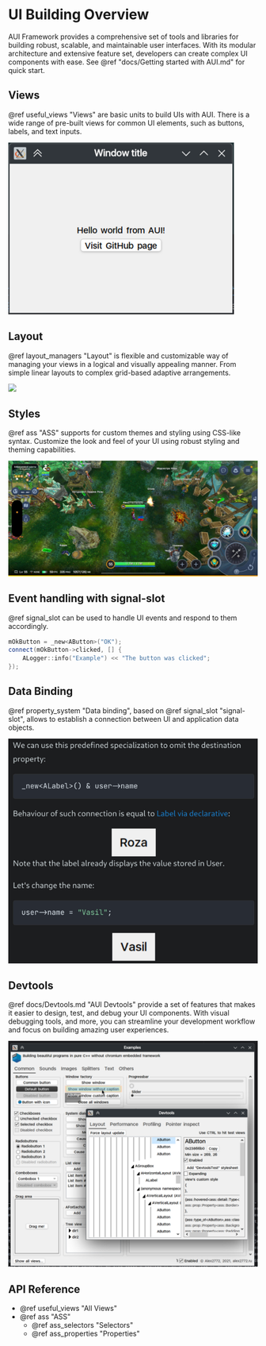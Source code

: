 # UI Building Overview

AUI Framework provides a comprehensive set of tools and libraries for building robust, scalable, and maintainable user
interfaces. With its modular architecture and extensive feature set, developers can create complex UI components with
ease. See @ref "docs/Getting started with AUI.md" for quick start.

## Views

@ref useful_views "Views" are basic units to build UIs with AUI. There is a wide range of pre-built views for common UI
elements, such as buttons, labels, and text inputs.

![](imgs/Screenshot_20241218_144940.png)

## Layout

@ref layout_managers "Layout" is flexible and customizable way of managing your views in a logical and visually
appealing manner. From simple linear layouts to complex grid-based adaptive arrangements.

![](imgs/Screenshot_20210714_172900.png)

## Styles

@ref ass "ASS" supports for custom themes and styling using CSS-like syntax. Customize the look and feel of your UI
using robust styling and theming capabilities.

![](imgs/owrfuihw34iosdfjnfj.jpg)

## Event handling with signal-slot

@ref signal_slot can be used to handle UI events and respond to them accordingly.

```cpp
mOkButton = _new<AButton>("OK");
connect(mOkButton->clicked, [] { 
    ALogger::info("Example") << "The button was clicked";
});
```

## Data Binding

@ref property_system "Data binding", based on @ref signal_slot "signal-slot", allows to establish a connection between
UI and application data objects.

![](imgs/Screenshot_20250109_065134.png)

## Devtools

@ref docs/Devtools.md "AUI Devtools" provide a set of features that makes it easier to design, test, and debug your UI
components. With visual debugging tools, and more, you can streamline your development workflow and focus on building
amazing user experiences.

![](imgs/Screenshot_20241212_064400.png)

## API Reference

- @ref useful_views "All Views"
- @ref ass "ASS"
    - @ref ass_selectors "Selectors"
    - @ref ass_properties "Properties"

